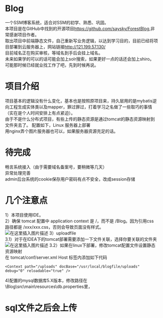 # Blog
一个SSM博客系统，适合对SSM的初学、熟悉、巩固。<br/>
本项目是在GitHub中找到的开源项目<https://github.com/saysky/ForestBlog>,非常感谢项目作者。<br/>
取出项目中前端静态文件，自己重新写业务逻辑，以达到学习目的，目前已经将项目部署到云服务器上，网站链接<http://121.199.57.130/><br/>
目前域名正在购买审核，等域名到手后会挂上域名。<br/>
未来如果学的可以的话可能会加上solr搜索，如果更好一点的话还会加上shiro。可能那时候已经就业找工作了吧，先到时候再说。
# 项目介绍
项目基本的逻辑没有什么变化，基本也是按照原项目来，持久层用的是mybatis逆向工程生成实体类以及mapper，罪过罪过，打着学习之名做了一些取巧的事情（实在是个人时间安排上有点紧迫）。<br/>
由于不是什么分布式项目，有些上传的静态资源是通过tomcat的静态资源映射到文件夹去了。
配置如下，Linux 服务器上部署<br/>
用nginx弄个图片服务器也可以，如果服务器资源充足的话。
# 待完成
畅言系统接入（由于需要域名备案号，要稍微等几天）<br/>
异常处理完善<br/>
admin后台系统的cookie保存用户密码有点不安全，改成session存储<br/>

# 几个注意点
1）本项目使用IDE。<br/>
2）确保 tomcat 配置中 application context 是 /，而不是 /Blog。因为引用css路径都是 /xxx/xxx.css，否则会导致页面没有样式。<br/>
![在这里插入图片描述](https://img-blog.csdnimg.cn/20200426104436606.png?x-oss-process=image/watermark,type_ZmFuZ3poZW5naGVpdGk,shadow_10,text_aHR0cHM6Ly9ibG9nLmNzZG4ubmV0L3dlaXhpbl80NDAwMTY4MQ==,size_16,color_FFFFFF,t_70)
3）uploadfile<br/>
3.1）对于在IDEA下的tomcat部署需要添加一下文件关联，选择你要关联的文件夹<br/>
![在这里插入图片描述](https://img-blog.csdnimg.cn/20200426111717280.PNG?x-oss-process=image/watermark,type_ZmFuZ3poZW5naGVpdGk,shadow_10,text_aHR0cHM6Ly9ibG9nLmNzZG4ubmV0L3dlaXhpbl80NDAwMTY4MQ==,size_16,color_FFFFFF,t_70)
3.2）如果在linux下部署，修改tomcat配置文件设置静态资源映射<br/>
在 tomcat/conf/server.xml  Host 标签内添加如下代码<br/>
```
<Context path="/uploads" docBase="/usr/local/blogfile/uploads" debug="0" reloadable="true" />
```

4)配置的mysql数据库5.X版本，修改路径在\Blog\src\main\resources\db.properties里，
# sql文件之后会上传




